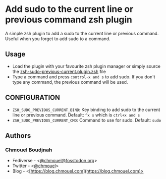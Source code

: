# Add sudo to the current line or previous command zsh plugin

A simple zsh plugin to add a sudo to the current line or previous command.
Useful when you forget to add sudo to a command.

## Usage

- Load the plugin with your favourite zsh plugin manager or simply source the
  [zsh-sudo-previous-current.plugin.zsh](zsh-sudo-previous-current.plugin.zsh)
  file
- Type a command and press `control-x and s` to add sudo. If you don't type any
  command, the previous command will be used.

## CONFIGURATION

- `ZSH_SUDO_PREVIOUS_CURRENT_BIND`: Key binding to add sudo to the current line
  or previous command. Default: `^x s` which is `ctrl+x and s`
- `ZSH_SUDO_PREVIOUS_CURRENT_CMD`: Command to use for sudo. Default: `sudo`

## Authors

### Chmouel Boudjnah

- Fediverse - <[@chmouel@fosstodon.org](https://fosstodon.org/@chmouel)>
- Twitter - <[@chmouel](https://twitter.com/chmouel)>
- Blog - <[https://blog.chmouel.com](https://blog.chmouel.com)>
